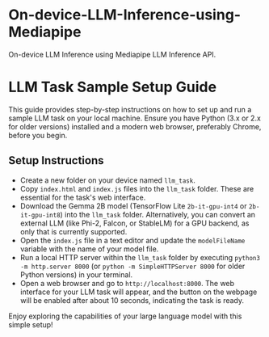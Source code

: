 # On-device-LLM-Inference-using-Mediapipe
On-device LLM Inference using Mediapipe LLM Inference API.

# LLM Task Sample Setup Guide

This guide provides step-by-step instructions on how to set up and run a sample LLM task on your local machine. Ensure you have Python (3.x or 2.x for older versions) installed and a modern web browser, preferably Chrome, before you begin.

## Setup Instructions

- Create a new folder on your device named `llm_task`.
- Copy `index.html` and `index.js` files into the `llm_task` folder. These are essential for the task's web interface.
- Download the Gemma 2B model (TensorFlow Lite `2b-it-gpu-int4` or `2b-it-gpu-int8`) into the `llm_task` folder. Alternatively, you can convert an external LLM (like Phi-2, Falcon, or StableLM) for a GPU backend, as only that is currently supported.
- Open the `index.js` file in a text editor and update the `modelFileName` variable with the name of your model file.
- Run a local HTTP server within the `llm_task` folder by executing `python3 -m http.server 8000` (or `python -m SimpleHTTPServer 8000` for older Python versions) in your terminal.
- Open a web browser and go to `http://localhost:8000`. The web interface for your LLM task will appear, and the button on the webpage will be enabled after about 10 seconds, indicating the task is ready.

Enjoy exploring the capabilities of your large language model with this simple setup!



